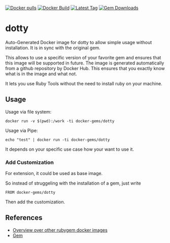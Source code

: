 [![Docker pulls](https://img.shields.io/docker/pulls/rubygem/dotty.svg)](https://hub.docker.com/r/rubygem/dotty/)
[![Docker Build](https://img.shields.io/docker/automated/rubygem/dotty.svg)](https://hub.docker.com/r/rubygem/dotty/)
[![Latest Tag](https://img.shields.io/github/tag/docker-rubygem/dotty.svg)](https://hub.docker.com/r/rubygem/dotty/)
[![Gem Downloads](https://img.shields.io/gem/dt/dotty.svg)](https://rubygems.org/gems/dotty/)
# dotty

Auto-Generated Docker image for dotty to allow simple usage without installation.
It is in sync with the original gem.

This allows to use a specific version of your favorite gem and ensures that this image will be supported in future.
The image is generated automatically from a github repository by Docker Hub.
This ensures that you exactly know what is in the image and what not.

It lets you use Ruby Tools without the need to install ruby on your machine.

## Usage

Usage via file system:

`docker run -v $(pwd):/work -ti docker-gems/dotty`

Usage via Pipe:

`echo "test" | docker run -ti docker-gems/dotty`

It depends on your specific use case how your want to use it.

### Add Customization

For extension, it could be used as base image.

So instead of struggeling with the installation of a gem, just write

`FROM docker-gems/dotty`

Then add the customization.

## References

 - [Overview over other rubygem docker images](https://github.com/thinkbot/docker-rubygem)
 - [Gem](https://rubygems.org/gems/dotty/)
